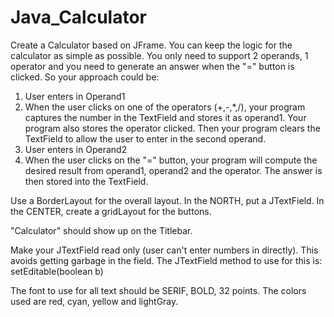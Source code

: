 # Java_Calculator
Create a Calculator based on JFrame. You can keep the logic for the calculator as simple as possible. You only need to support 2 operands, 1 operator and you need to generate an answer when the "=" button is clicked. So your approach could be:
1. User enters in Operand1
2. When the user clicks on one of the
operators (+,-,*,/), your program captures the number in the TextField and stores it as operand1. Your program also stores the operator clicked. Then your program clears the TextField to allow the user to enter in the second operand.
3. User enters in Operand2
4. When the user clicks on the "=" button,
your program will compute the desired result from operand1, operand2 and the operator. The answer is then stored into the TextField.

Use a BorderLayout for the overall layout. In the NORTH, put a JTextField. In the CENTER, create a gridLayout for the buttons.

"Calculator" should show up on the Titlebar.

Make your JTextField read only (user can't enter numbers in directly). This avoids getting garbage in the field. The JTextField method to use for this is: setEditable(boolean b)

The font to use for all text should be SERIF, BOLD, 32 points. The colors used  are red, cyan, yellow and lightGray.

